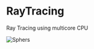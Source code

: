 # RayTracing
Ray Tracing using multicore CPU

![Sphers](https://user-images.githubusercontent.com/68811145/180614018-a297a4fc-e71a-45ae-95f9-39b7921df28e.png)
